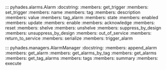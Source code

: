 ::: pyhades.alarms.Alarm
    :docstring:
    :members: get_trigger
    :members: set_trigger
    :members: name
    :members: tag
    :members: description
    :members: value
    :members: tag_alarm
    :members: state
    :members: enabled
    :members: update
    :members: enable
    :members: acknowledge
    :members: reset
    :members: shelve
    :members: unshelve
    :members: suppress_by_design
    :members: unsuppress_by_design
    :members: out_of_service
    :members: return_to_service
    :members: serialize
    :members: trigger_alarm

::: pyhades.managers.AlarmManager
    :docstring:
    :members: append_alarm
    :members: get_alarm
    :members: get_alarms_by_tag
    :members: get_alarms
    :members: get_tag_alarms
    :members: tags
    :members: summary
    :members: execute